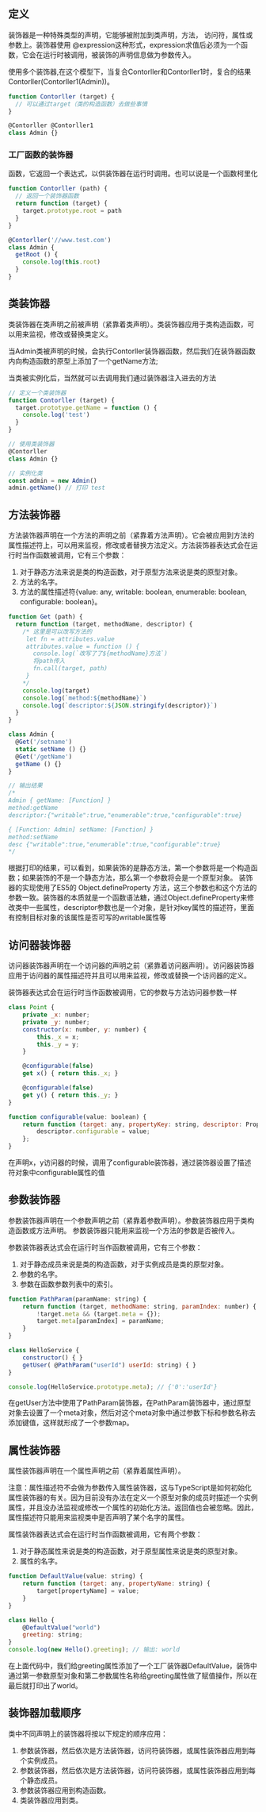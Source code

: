 
## 定义
装饰器是一种特殊类型的声明，它能够被附加到类声明，方法， 访问符，属性或参数上。装饰器使用 @expression这种形式，expression求值后必须为一个函数，它会在运行时被调用，被装饰的声明信息做为参数传入。

使用多个装饰器,在这个模型下，当复合Contorller和Contorller1时，复合的结果Contorller(Contorller1(Admin))。
```TypeScript
function Contorller (target) {  
  // 可以通过target（类的构造函数）去做些事情
}

@Contorller @Contorller1
class Admin {}
```

### 工厂函数的装饰器
函数，它返回一个表达式，以供装饰器在运行时调用。也可以说是一个函数柯里化
```javaScript
function Contorller (path) {
  // 返回一个装饰器函数
  return function (target) {
    target.prototype.root = path
  }
}

@Contorller('//www.test.com')
class Admin {
  getRoot () {
    console.log(this.root)
  }
}
```

## 类装饰器
类装饰器在类声明之前被声明（紧靠着类声明）。类装饰器应用于类构造函数，可以用来监视，修改或替换类定义。

当Admin类被声明的时候，会执行Contorller装饰器函数，然后我们在装饰器函数内向构造函数的原型上添加了一个getName方法;

当类被实例化后，当然就可以去调用我们通过装饰器注入进去的方法
```javaScript
// 定义一个类装饰器
function Contorller (target) {
  target.prototype.getName = function () {
    console.log('test')
  }
}

// 使用类装饰器
@Contorller
class Admin {}

// 实例化类
const admin = new Admin()
admin.getName() // 打印 test
```

## 方法装饰器
方法装饰器声明在一个方法的声明之前（紧靠着方法声明）。它会被应用到方法的 属性描述符上，可以用来监视，修改或者替换方法定义。方法装饰器表达式会在运行时当作函数被调用，它有三个参数：
1. 对于静态方法来说是类的构造函数，对于原型方法来说是类的原型对象。
2. 方法的名字。
3. 方法的属性描述符{value: any, writable: boolean, enumerable: boolean, configurable: boolean}。
```javaScript
function Get (path) {
  return function (target, methodName, descriptor) {
    /* 这里是可以改写方法的
     let fn = attributes.value
     attributes.value = function () { 
       console.log(`改写了了${methodName}方法`)
       将path传入
       fn.call(target, path)
     }
    */
    console.log(target)
    console.log(`method:${methodName}`)
    console.log(`descriptor:${JSON.stringify(descriptor)}`)
  }
}

class Admin {
  @Get('/setname')
  static setName () {}
  @Get('/getName')  
  getName () {}
}

// 输出结果
/*
Admin { getName: [Function] }
method:getName
descriptor:{"writable":true,"enumerable":true,"configurable":true}

{ [Function: Admin] setName: [Function] }
method:setName
desc {"writable":true,"enumerable":true,"configurable":true}
*/
```
根据打印的结果，可以看到，如果装饰的是静态方法，第一个参数将是一个构造函数；如果装饰的不是一个静态方法，那么第一个参数将会是一个原型对象。
装饰器的实现使用了ES5的 Object.defineProperty 方法，这三个参数也和这个方法的参数一致。装饰器的本质就是一个函数语法糖，通过Object.defineProperty来修改类中一些属性，descriptor参数也是一个对象，是针对key属性的描述符，里面有控制目标对象的该属性是否可写的writable属性等

## 访问器装饰器
访问器装饰器声明在一个访问器的声明之前（紧靠着访问器声明）。访问器装饰器应用于访问器的属性描述符并且可以用来监视，修改或替换一个访问器的定义。

装饰器表达式会在运行时当作函数被调用，它的参数与方法访问器参数一样
```javaScript
class Point {
    private _x: number;
    private _y: number;
    constructor(x: number, y: number) {
        this._x = x;
        this._y = y;
    }

    @configurable(false)
    get x() { return this._x; }

    @configurable(false)
    get y() { return this._y; }
}

function configurable(value: boolean) {
    return function (target: any, propertyKey: string, descriptor: PropertyDescriptor) {
        descriptor.configurable = value;
    };
}
```
在声明x，y访问器的时候，调用了configurable装饰器，通过装饰器设置了描述符对象中configurable属性的值

## 参数装饰器
参数装饰器声明在一个参数声明之前（紧靠着参数声明）。参数装饰器应用于类构造函数或方法声明。
参数装饰器只能用来监视一个方法的参数是否被传入。

参数装饰器表达式会在运行时当作函数被调用，它有三个参数：

1. 对于静态成员来说是类的构造函数，对于实例成员是类的原型对象。
2. 参数的名字。
3. 参数在函数参数列表中的索引。
```javaScript
function PathParam(paramName: string) {
    return function (target, methodName: string, paramIndex: number) {
        !target.meta && (target.meta = {});
        target.meta[paramIndex] = paramName;
    }
}

class HelloService {
    constructor() { }
    getUser( @PathParam("userId") userId: string) { }
}

console.log(HelloService.prototype.meta); // {'0':'userId'}
```

在getUser方法中使用了PathParam装饰器，在PathParam装饰器中，通过原型对象去设置了一个meta对象，然后对这个meta对象中通过参数下标和参数名称去添加键值，这样就形成了一个参数map。

## 属性装饰器
属性装饰器声明在一个属性声明之前（紧靠着属性声明）。

注意：属性描述符不会做为参数传入属性装饰器，这与TypeScript是如何初始化属性装饰器的有关。因为目前没有办法在定义一个原型对象的成员时描述一个实例属性，并且没办法监视或修改一个属性的初始化方法。返回值也会被忽略。因此，属性描述符只能用来监视类中是否声明了某个名字的属性。

属性装饰器表达式会在运行时当作函数被调用，它有两个参数：
1. 对于静态属性来说是类的构造函数，对于原型属性来说是类的原型对象。
2. 属性的名字。
```javaScript
function DefaultValue(value: string) {
    return function (target: any, propertyName: string) {
        target[propertyName] = value;
    }
}

class Hello {
    @DefaultValue("world")
    greeting: string;
}
console.log(new Hello().greeting); // 输出: world
```

在上面代码中，我们给greeting属性添加了一个工厂装饰器DefaultValue，装饰中通过第一参数原型对象和第二参数属性名称给greeting属性做了赋值操作，所以在最后就打印出了world。

## 装饰器加载顺序
类中不同声明上的装饰器将按以下规定的顺序应用：

1. 参数装饰器，然后依次是方法装饰器，访问符装饰器，或属性装饰器应用到每个实例成员。
2. 参数装饰器，然后依次是方法装饰器，访问符装饰器，或属性装饰器应用到每个静态成员。
3. 参数装饰器应用到构造函数。
4. 类装饰器应用到类。

